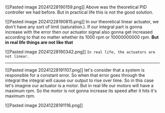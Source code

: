 ![[Pasted image 20241228190159.png]]
Above was the theoretical PID controller we had before. But in practical life this is not the good solution.

![[Pasted image 20241228190815.png]]
In our theoretical  linear actuator, we don't have any sort of limit (saturation.). If our integral part is gonna increase with the error then our actuator signal also gonna get increased according to that no matter whether its 1000 rpm or 10000000000 rpm.
**But in real life things are not like that**

![[Pasted image 20241228190342.png]]
`In real life, the actuators are not linear.`

---

![[Pasted image 20241228191107.png]]
let's consider that  a system is responsible for a constant error. So when that error goes through the integral the integral will cause our output to rise over time. So in this case let's imagine our actuator is a motor. But in real life our motors will have a maximum rpm. So the motor is not gonna increase its speed after it hits it's maximum rpm.

![[Pasted image 20241228191116.png]]
